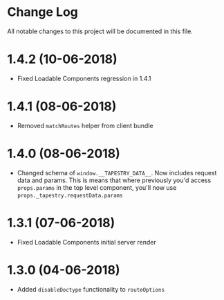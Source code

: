 # Change Log

All notable changes to this project will be documented in this file.

# 1.4.2 (10-06-2018)

* Fixed Loadable Components regression in 1.4.1

# 1.4.1 (08-06-2018)

* Removed `matchRoutes` helper from client bundle

# 1.4.0 (08-06-2018)

* Changed schema of `window.__TAPESTRY_DATA__`. Now includes request data and params. This is means that where previously you'd access `props.params` in the top level component, you'll now use `props._tapestry.requestData.params`

# 1.3.1 (07-06-2018)

* Fixed Loadable Components initial server render

# 1.3.0 (04-06-2018)

* Added `disableDoctype` functionality to `routeOptions`
